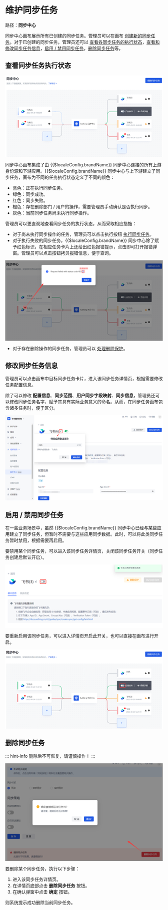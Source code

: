 # 维护同步任务

<LastUpdated/>

路径：**同步中心**

同步中心画布展示所有已创建的同步任务。管理员可以在画布 [创建新的同步任务](../sync-new/create-sync-new/README.md)。对于已创建的同步任务，管理员还可以 [查看各同步任务的执行状态](#查看同步任务执行状态)，[查看和修改同步任务信息](#修改同步任务信息)，[启用 / 禁用同步任务](#启用--禁用同步任务)，[删除同步任务](#删除同步任务)等。

## 查看同步任务执行状态

<img src="./images/sync-task-colour.png" style="display:block;margin: 0 auto;">

同步中心画布集成了由 {{$localeConfig.brandName}} 同步中心连接的所有上游身份源和下游应用。{{$localeConfig.brandName}} 同步中心与上下游建立了同步任务，画布为不同的任务执行状态定义了不同的颜色：

* 蓝色：正在执行同步任务。
* 绿色：同步成功。
* 红色：同步失败。
* 橙色：存在删除部门 / 用户的操作，需要管理员手动确认是否执行同步。
* 灰色：当前同步任务尚未执行同步操作。

管理员可以更直观地查看同步任务的执行状态，从而采取相应措施：

* 对于尚未执行同步操作的任务，管理员可以点击执行按钮 [执行同步任务](../sync-new/perform-sync-new.md)。
* 对于执行失败的同步任务，{{$localeConfig.brandName}} 同步中心除了赋予红色标识，在相应任务卡片上还给出红色报错提示，点击即可打开报错弹窗。管理员可以点击按钮拷贝报错信息，便于查询。

<img src="./images/syn-task-failure-info.png" style="display:block;margin: 0 auto;">

* 对于存在删除操作的同步任务，管理员可以 [处理删除保护](../sync-new/risky-operation.md)。

## 修改同步任务信息

管理员可以点击画布中目标同步任务卡片，进入该同步任务详情页，根据需要修改任务配置信息。

除了可以修改 **配置信息**、**同步范围**、**用户同步字段映射**、**同步信息**，管理员还可以修改同步任务名字，赋予其具有实际业务意义的命名。从而，在同步任务画布包含诸多任务时，便于区分。

<img src="./images/change-sync-task-name.png" style="display:block;margin: 0 auto;">

## 启用 / 禁用同步任务

在一些业务场景中，虽然 {{$localeConfig.brandName}} 同步中心已经与某些应用建立了同步任务，但暂时不需要与这些应用同步数据。此时，可以将此类同步任务暂时禁用，根据需要再启用。

要禁用某个同步任务，可以进入该同步任务详情页，关闭该同步任务开关（同步任务创建后默认开启）。

<img src="./images/disable-sync-task.png" style="display:block;margin: 0 auto;">

要重新启用该同步任务，可以进入详情页开启此开关，也可以直接在画布进行开启。

<img src="./images/enable-sync-task.png" style="display:block;margin: 0 auto;">

## 删除同步任务

::: hint-info
删除后不可恢复，请谨慎操作！
:::

<img src="./images/delete-sync-task.png" style="display:block;margin: 0 auto;">

要删除某个同步任务，执行以下步骤：

1. 进入该同步任务详情页。
2. 在详情页底部点击 **删除同步任务** 按钮。
3. 在确认弹窗中点击 **确定** 按钮。

则系统提示成功删除当前同步任务。